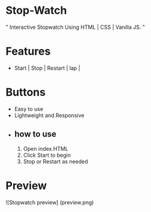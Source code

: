 # Stop-Watch
" Interactive Stopwatch Using HTML | CSS | Vanilla JS. "
# Features 
- Start | Stop | Restart | lap |
# Buttons
- Easy to use
- Lightweight and Responsive
- ## how to use
  1. Open index.HTML
  2. Click Start to begin
  3. Stop or Restart as needed
 # Preview
  ![Stopwatch preview]
  (preview.png)
